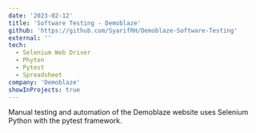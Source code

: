 ```yaml
---
date: '2023-02-12'
title: 'Software Testing - Demoblaze'
github: 'https://github.com/SyarifRH/Demoblaze-Software-Testing'
external: ''
tech:
  - Selenium Web Driver
  - Phyton
  - Pytest
  - Spreadsheet
company: 'Demoblaze'
showInProjects: true
---
```


Manual testing and automation of the Demoblaze website uses Selenium Python with the pytest framework.
